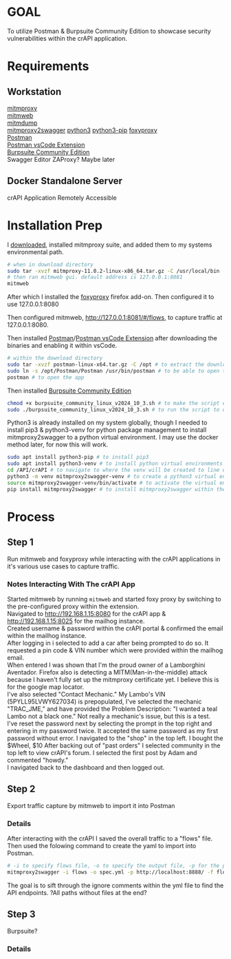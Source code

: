 # GOAL
To utilize Postman & Burpsuite Community Edition to showcase security vulnerabilities within the crAPI application.

# Requirements
## Workstation
[mitmproxy](https://mitmproxy.org/)  
[mitmweb](https://mitmproxy.org/)  
[mitmdump](https://mitmproxy.org/)  
[mitmproxy2swagger](https://github.com/alufers/mitmproxy2swagger)
[python3]()
[python3-pip]()
[foxyproxy](https://addons.mozilla.org/en-US/firefox/addon/foxyproxy-standard/)  
[Postman](https://www.postman.com/downloads/)  
[Postman vsCode Extension](https://marketplace.visualstudio.com/items?itemName=Postman.postman-for-vscode)  
[Burpsuite Community Edition](https://portswigger.net/burp/releases/community/latest)  
Swagger Editor
ZAProxy? Maybe later  
## Docker Standalone Server
crAPI Application Remotely Accessible  

# Installation Prep
I [downloaded](https://mitmproxy.org/), installed mitmproxy suite, and added them to my systems environmental path.  
```Bash
# when in download directory
sudo tar -xvzf mitmproxy-11.0.2-linux-x86_64.tar.gz -C /usr/local/bin
# then ran mitmweb gui. default address is 127.0.0.1:8081
mitmweb
```
After which I installed the [foxyproxy](https://addons.mozilla.org/en-US/firefox/addon/foxyproxy-standard/) firefox add-on.  Then configured it to use 127.0.0.1:8080

Then configured mitmweb, http://127.0.0.1:8081/#/flows, to capture traffic at 127.0.0.1:8080.

Then installed [Postman](https://www.postman.com/downloads/)/[Postman vsCode Extension](https://marketplace.visualstudio.com/items?itemName=Postman.postman-for-vscode) after downloading the binaries and enabling it within vsCode.
```Bash
# within the download directory
sudo tar -xvzf postman-linux-x64.tar.gz -C /opt # to extract the downloaded application
sudo ln -s /opt/Postman/Postman /usr/bin/postman # to be able to open the app via commandline usijng 'Postman'
postman # to open the app
```
Then installed [Burpsuite Community Edition](https://portswigger.net/burp/releases/community/latest)  
```Bash
chmod +x burpsuite_community_linux_v2024_10_3.sh # to make the script executable
sudo ./burpsuite_community_linux_v2024_10_3.sh # to run the script to open the interactive installer
```
Python3 is already installed on my system globally, though I needed to install pip3 & python3-venv for python package management to install mitmproxy2swagger to a python virtual environment.  I may use the docker method later, for now this will work.   
```Bash
sudo apt install python3-pip # to install pip3
sudo apt install python3-venv # to install python virtual environments
cd /API/crAPI # to navigate to where the venv will be created to line up with the .gitignore file
python3 -m venv mitmproxy2swagger-venv # to create a python3 virtual environment for mitmproxy2swagger
source mitmproxy2swagger-venv/bin/activate # to activate the virtual environment
pip install mitmproxy2swagger # to install mitmproxy2swagger within the venv
```
# Process
## Step 1
Run mitmweb and foxyproxy while interacting with the crAPI applications in it's various use cases to capture traffic.  
### Notes Interacting With The crAPI App
Started mitmweb by running `mitmweb` and started foxy proxy by switching to the pre-configured proxy within the extension.  
Navigated to http://192.168.1.15:8080 for the crAPI app & http://192.168.1.15:8025 for the mailhog instance.  
Created username & password within the crAPI portal & confirmed the email within the mailhog instance.  
After logging in i selected to add a car after being prompted to do so. It requested a pin code & VIN number which were provided within the mailhog email.  
When entered I was shown that I'm the proud owner of a Lamborghini Aventador. Firefox also is detecting a MITM(Man-in-the-middle) attack because I haven't fully set up the mitmproxy certificate yet. I believe this is for the google map locator.  
I've also selected "Contact Mechanic." My Lambo's VIN (5PYLL95LVWY627034) is prepopulated, I've selected the mechanic "TRAC_JME," and have provided the Problem Description: "I wanted a teal Lambo not a black one." Not really a mechanic's issue, but this is a test.  
I've reset the password next by selecting the prompt in the top right and entering in my password twice. It accepted the same password as my first password without error.
I navigated to the "shop" in the top left. I bought the $Wheel, $10
After backing out of "past orders" I selected community in the top left to view crAPI's forum.
I selected the first post by Adam and commented "howdy."  
I navigated back to the dashboard and then logged out.

## Step 2
Export traffic capture by mitmweb to import it into Postman  
### Details
After interacting with the crAPI I saved the overall traffic to a "flows" file. Then used the folowing command to create the yaml to import into Postman.
```Bash
# -i to specify flows file, -o to specify the output file, -p for the path to the API, -f for type of input
mitmproxy2swagger -i flows -o spec.yml -p http://localhost:8888/ -f flow
```
The goal is to sift through the ignore comments within the yml file to find the API endpoints.
?All paths without files at the end?

## Step 3
Burpsuite?  
### Details
